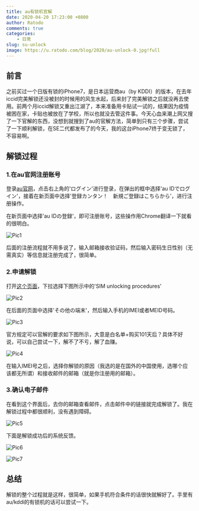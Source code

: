 ```yaml
---
title: au有锁机官解
date: 2020-04-20 17:23:00 +0800
author: Ratodo
comments: true
categories:
    - 日常
slug: su-unlock
image: https://u.ratodo.com/blog/2020/au-unlock-0.jpg!full
---
```


## 前言

之前买过一个日版有锁的iPhone7，是日本运营商au（by KDDI）的版本，在去年iccid完美解锁还没被封的时候用的风生水起，后来封了完美解锁之后就没再去使用。前两个月iccid解锁又重出江湖了，本来准备用卡贴试一试的，结果因为疫情被困在家，卡贴也被放在了学校，所以也就没去管这件事。今天心血来潮上网又搜了一下官解的东西，没想到就搜到了au的官解方法，简单到只有三个步骤，尝试了一下顺利解锁，在SE二代都发布了的今天，我的这台iPhone7终于变无锁了，不容易啊。

## 解锁过程

### 1.在au官网注册账号

登录[au官网](https://www.au.com)，点击右上角的'ログイン'进行登录，在弹出的框中选择'au IDでログイン'，接着在新页面中选择'登録カンタン！　新規ご登録はこちらから'，进行注册操作。

在新页面中选择'au IDの登録'，即可注册账号，这些操作用Chrome翻译一下就看的很明白。

![Pic1](https://u.ratodo.com/blog/2020/au-unlock-1.png!full)

后面的注册流程就不用多说了，输入邮箱接收验证码，然后输入密码生日性别（无需真实）等信息就注册完成了，很简单。

### 2.申请解锁

打开[这个页面](https://www.au.com/english/support/contract/simcard/unlock/)，下拉选择下图所示中的'SIM unlocking procedures'

![Pic2](https://u.ratodo.com/blog/2020/au-unlock-2.png!full)

在后面的页面中选择'その他の端末'，然后输入手机的IMEI或者MEID号码。

![Pic3](https://u.ratodo.com/blog/2020/au-unlock-3.png!full)

官方规定可以官解的要求如下图所示，大意是白名单+购买101天后？具体不好说，可以自己尝试一下，解不了不亏，解了血赚。

![Pic4](https://u.ratodo.com/blog/2020/au-unlock-4.png!full)

在输入IMEI号之后，选择你解锁的原因（我选的是在国外的中国使用，选哪个应该都无所谓）和接收邮件的邮箱（就是你注册用的邮箱）。

### 3.确认电子邮件

在看到这个界面后，去你的邮箱查看邮件，点击邮件中的链接就完成解锁了。我在解锁过程中都很顺利，没有遇到障碍。

![Pic5](https://u.ratodo.com/blog/2020/au-unlock-5.png!full)

下面是解锁成功后的系统反馈。

![Pic6](https://u.ratodo.com/blog/2020/au-unlock-6.png!full)

![Pic7](https://u.ratodo.com/blog/2020/au-unlock-7.jpg!full)

## 总结

解锁的整个过程就是这样，很简单，如果手机符合条件的话很快就解好了。手里有au/kddi的有锁机的话可以尝试一下。
